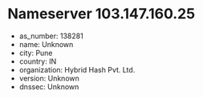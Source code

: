 # Nameserver 103.147.160.25

* as_number: 138281
* name: Unknown
* city: Pune
* country: IN
* organization: Hybrid Hash Pvt. Ltd.
* version: Unknown
* dnssec: Unknown
